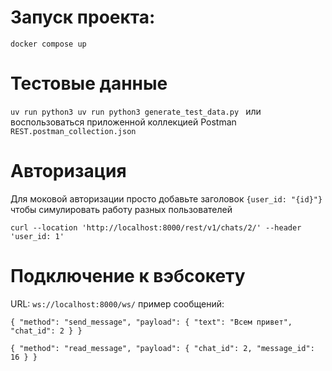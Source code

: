 # Запуск проекта:
`docker compose up`

# Тестовые данные
`uv run python3 uv run python3 generate_test_data.py `
или воспользоваться приложенной коллекцией Postman
`REST.postman_collection.json`

# Авторизация
Для моковой авторизации просто добавьте заголовок `{user_id: "{id}"}` чтобы симулировать работу разных пользователей

`curl --location 'http://localhost:8000/rest/v1/chats/2/' --header 'user_id: 1'`

# Подключение к вэбсокету
URL: `ws://localhost:8000/ws/`
пример сообщений: 

`{
    "method": "send_message",
    "payload": {
        "text": "Всем привет",
        "chat_id": 2
    }
}
`

`{
    "method": "read_message",
    "payload": {
        "chat_id": 2,
        "message_id": 16
    }
}`
